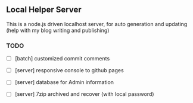 ## Local Helper Server

This is a node.js driven localhost server, for auto generation and updating (help with my blog writing and publishing)



### TODO

- [ ]  [batch] customized commit comments
- [ ]  [server] responsive console to github pages
- [ ]  [server] database for Admin information
- [ ]  [server] 7zip archived and recover (with local password)

